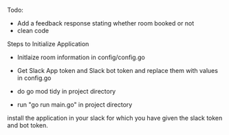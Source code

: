 Todo:

- Add a feedback response stating whether room booked or not
- clean code

Steps to Initialize Application

- Initlaize room information in config/config.go

- Get Slack App token and Slack bot token and replace them with values in config.go
- do go mod tidy in project directory
- run "go run main.go" in project directory

install the application in your slack for which you have given the slack token and bot token.
